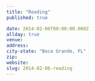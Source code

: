 ```yaml
---
title: "Reading"
published: true

date: 2014-02-06T00:00:00.000Z
allday: true
venue:
address:
city-state: "Boca Grande, FL"
zip:
website:
slug: 2014-02-06-reading
---
```


